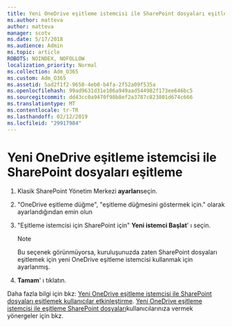 ```yaml
---
title: Yeni OneDrive eşitleme istemcisi ile SharePoint dosyaları eşitleme
ms.author: matteva
author: matteva
manager: scotv
ms.date: 5/17/2018
ms.audience: Admin
ms.topic: article
ROBOTS: NOINDEX, NOFOLLOW
localization_priority: Normal
ms.collection: Adm_O365
ms.custom: Adm_O365
ms.assetid: 5ad2f1f2-9650-4eb0-b4fa-2f52a09f535a
ms.openlocfilehash: 99ad9631d31e106a949aad544982f173ee646bc5
ms.sourcegitcommit: dd43cc0a9470f98b8ef2a3787c823801d674c666
ms.translationtype: MT
ms.contentlocale: tr-TR
ms.lasthandoff: 02/12/2019
ms.locfileid: "29917984"
---
```

# <a name="sync-sharepoint-files-with-the-new-onedrive-sync-client"></a>Yeni OneDrive eşitleme istemcisi ile SharePoint dosyaları eşitleme

1. Klasik SharePoint Yönetim Merkezi **ayarları**seçin.
    
2. "OneDrive eşitleme düğme", "eşitleme düğmesini göstermek için." olarak ayarlandığından emin olun
    
3. "Eşitleme istemcisi için SharePoint için" **Yeni istemci Başlat**' ı seçin.
    
    > [!NOTE]
    > Bu seçenek görünmüyorsa, kuruluşunuzda zaten SharePoint dosyaları eşitlemek için yeni OneDrive eşitleme istemcisi kullanmak için ayarlanmış. 
  
4. **Tamam**' ı tıklatın.
    
Daha fazla bilgi için bkz: [Yeni OneDrive eşitleme istemcisi ile SharePoint dosyaları eşitlemek kullanıcılar etkinleştirme](https://go.microsoft.com/fwlink/?linkid=866433). [Yeni OneDrive eşitleme istemcisi ile eşitleme SharePoint dosyaları](https://go.microsoft.com/fwlink/?linkid=866427)kullanıcılarınıza vermek yönergeler için bkz.
  

